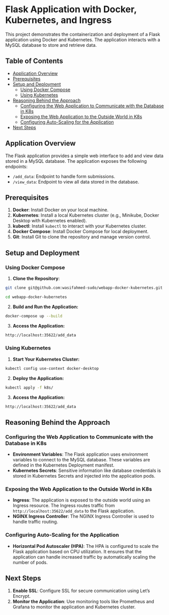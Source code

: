 # Flask Application with Docker, Kubernetes, and Ingress

This project demonstrates the containerization and deployment of a Flask application using Docker and Kubernetes. The application interacts with a MySQL database to store and retrieve data.

## Table of Contents

- [Application Overview](#application-overview)
- [Prerequisites](#prerequisites)
- [Setup and Deployment](#setup-and-deployment)
  - [Using Docker Compose](#using-docker-compose)
  - [Using Kubernetes](#using-kubernetes)
- [Reasoning Behind the Approach](#reasoning-behind-the-approach)
  - [Configuring the Web Application to Communicate with the Database in K8s](#configuring-the-web-application-to-communicate-with-the-database-in-k8s)
  - [Exposing the Web Application to the Outside World in K8s](#exposing-the-web-application-to-the-outside-world-in-k8s)
  - [Configuring Auto-Scaling for the Application](#configuring-auto-scaling-for-the-application)
- [Next Steps](#next-steps)

## Application Overview

The Flask application provides a simple web interface to add and view data stored in a MySQL database. The application exposes the following endpoints:

- `/add_data`: Endpoint to handle form submissions.
- `/view_data`: Endpoint to view all data stored in the database.

## Prerequisites

1. **Docker**: Install Docker on your local machine.
2. **Kubernetes**: Install a local Kubernetes cluster (e.g., Minikube, Docker Desktop with Kubernetes enabled).
3. **kubectl**: Install `kubectl` to interact with your Kubernetes cluster.
4. **Docker Compose**: Install Docker Compose for local deployment.
5. **Git**: Install Git to clone the repository and manage version control.

## Setup and Deployment

### Using Docker Compose

1. **Clone the Repository**:

```bash
git clone git@github.com:wasifahmed-sudo/webapp-docker-kubernetes.git

cd webapp-docker-kubernetes
```



2. **Build and Run the Application:**
```bash
docker-compose up --build
```
3. **Access the Application:**
```bash
http://localhost:35622/add_data
```
### Using Kubernetes
1.  ****Start Your Kubernetes Cluster**:**
```bash
kubectl config use-context docker-desktop
```

2. **Deploy the Application:**
```bash
kubectl apply -f k8s/
```
3. **Access the Application:**
```bash
http://localhost:35622/add_data
```
## Reasoning Behind the Approach

### Configuring the Web Application to Communicate with the Database in K8s

-   **Environment Variables**: The Flask application uses environment variables to connect to the MySQL database. These variables are defined in the Kubernetes Deployment manifest.
-   **Kubernetes Secrets**: Sensitive information like database credentials is stored in Kubernetes Secrets and injected into the application pods.

### Exposing the Web Application to the Outside World in K8s

-   **Ingress**: The application is exposed to the outside world using an Ingress resource. The Ingress routes traffic from `http://localhost:35622/add_data` to the Flask application.
-   **NGINX Ingress Controller**: The NGINX Ingress Controller is used to handle traffic routing.

### Configuring Auto-Scaling for the Application

-   **Horizontal Pod Autoscaler (HPA)**: The HPA is configured to scale the Flask application based on CPU utilization. It ensures that the application can handle increased traffic by automatically scaling the number of pods.

## Next Steps

1.  **Enable SSL**: Configure SSL for secure communication using Let’s Encrypt.
2.  **Monitor the Application**: Use monitoring tools like Prometheus and Grafana to monitor the application and Kubernetes cluster.

